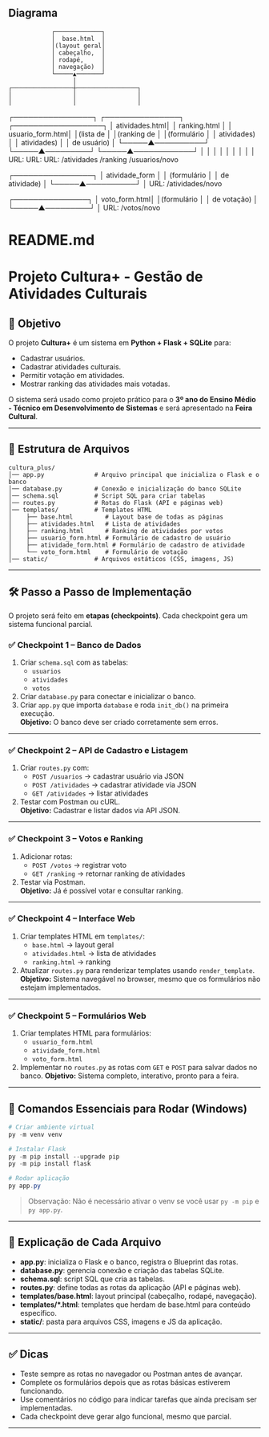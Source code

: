 ## Diagrama
                ┌─────────────┐
                │  base.html  │
                │(layout geral│
                │ cabeçalho,  │
                │ rodapé,     │
                │ navegação)  │
                └─────▲───────┘
                      │
    ┌─────────────────┼─────────────────┐
    │                 │                 │
    │                 │                 │
┌────────────────┐ ┌───────────────┐ ┌──────────────────┐
│ atividades.html│ │ ranking.html  │ │ usuario_form.html│
│(lista de       │ │(ranking de    │ │(formulário       │
│ atividades)    │ │ atividades)   │ │ de usuário)      │
└─────▲──────────┘ └─────▲─────────┘ └─────▲────────────┘
      │                  │                  │
      │                  │                  │
      │                  │                  │
   URL:               URL:               URL:
 /atividades         /ranking          /usuarios/novo

┌────────────────┐
│ atividade_form │
│ (formulário    │
│ de atividade)  │
└─────▲──────────┘
      │
      URL: /atividades/novo

┌───────────────┐
│ voto_form.html│
│(formulário    │
│ de votação)   │
└─────▲─────────┘
      │
      URL: /votos/novo


# README.md

# Projeto Cultura+ - Gestão de Atividades Culturais

## 📌 Objetivo
O projeto **Cultura+** é um sistema em **Python + Flask + SQLite** para:
- Cadastrar usuários.
- Cadastrar atividades culturais.
- Permitir votação em atividades.
- Mostrar ranking das atividades mais votadas.

O sistema será usado como projeto prático para o **3º ano do Ensino Médio - Técnico em Desenvolvimento de Sistemas** e será apresentado na **Feira Cultural**.

---

## 📂 Estrutura de Arquivos

```
cultura_plus/
│── app.py              # Arquivo principal que inicializa o Flask e o banco
│── database.py         # Conexão e inicialização do banco SQLite
│── schema.sql          # Script SQL para criar tabelas
│── routes.py           # Rotas do Flask (API e páginas web)
│── templates/          # Templates HTML
│    ├── base.html         # Layout base de todas as páginas
│    ├── atividades.html   # Lista de atividades
│    ├── ranking.html      # Ranking de atividades por votos
│    ├── usuario_form.html # Formulário de cadastro de usuário
│    ├── atividade_form.html # Formulário de cadastro de atividade
│    └── voto_form.html    # Formulário de votação
│── static/             # Arquivos estáticos (CSS, imagens, JS)
```

---

## 🛠️ Passo a Passo de Implementação

O projeto será feito em **etapas (checkpoints)**. Cada checkpoint gera um sistema funcional parcial.

### ✅ Checkpoint 1 – Banco de Dados
1. Criar `schema.sql` com as tabelas:
   - `usuarios`
   - `atividades`
   - `votos`
2. Criar `database.py` para conectar e inicializar o banco.  
3. Criar `app.py` que importa `database` e roda `init_db()` na primeira execução.  
**Objetivo:** O banco deve ser criado corretamente sem erros.

---

### ✅ Checkpoint 2 – API de Cadastro e Listagem
1. Criar `routes.py` com:
   - `POST /usuarios` → cadastrar usuário via JSON
   - `POST /atividades` → cadastrar atividade via JSON
   - `GET /atividades` → listar atividades
2. Testar com Postman ou cURL.  
**Objetivo:** Cadastrar e listar dados via API JSON.

---

### ✅ Checkpoint 3 – Votos e Ranking
1. Adicionar rotas:
   - `POST /votos` → registrar voto
   - `GET /ranking` → retornar ranking de atividades
2. Testar via Postman.  
**Objetivo:** Já é possível votar e consultar ranking.

---

### ✅ Checkpoint 4 – Interface Web
1. Criar templates HTML em `templates/`:
   - `base.html` → layout geral
   - `atividades.html` → lista de atividades
   - `ranking.html` → ranking
2. Atualizar `routes.py` para renderizar templates usando `render_template`.  
**Objetivo:** Sistema navegável no browser, mesmo que os formulários não estejam implementados.

---

### ✅ Checkpoint 5 – Formulários Web
1. Criar templates HTML para formulários:
   - `usuario_form.html`
   - `atividade_form.html`
   - `voto_form.html`
2. Implementar no `routes.py` as rotas com `GET` e `POST` para salvar dados no banco.
**Objetivo:** Sistema completo, interativo, pronto para a feira.

---

## 🔹 Comandos Essenciais para Rodar (Windows)
```powershell
# Criar ambiente virtual
py -m venv venv

# Instalar Flask
py -m pip install --upgrade pip
py -m pip install flask

# Rodar aplicação
py app.py
```

> Observação: Não é necessário ativar o venv se você usar `py -m pip` e `py app.py`.

---

## 📄 Explicação de Cada Arquivo

- **app.py**: inicializa o Flask e o banco, registra o Blueprint das rotas.
- **database.py**: gerencia conexão e criação das tabelas SQLite.
- **schema.sql**: script SQL que cria as tabelas.
- **routes.py**: define todas as rotas da aplicação (API e páginas web).
- **templates/base.html**: layout principal (cabeçalho, rodapé, navegação).
- **templates/\*.html**: templates que herdam de base.html para conteúdo específico.
- **static/**: pasta para arquivos CSS, imagens e JS da aplicação.

---

## ✅ Dicas
- Teste sempre as rotas no navegador ou Postman antes de avançar.
- Complete os formulários depois que as rotas básicas estiverem funcionando.
- Use comentários no código para indicar tarefas que ainda precisam ser implementadas.
- Cada checkpoint deve gerar algo funcional, mesmo que parcial.

---

